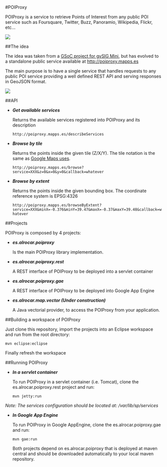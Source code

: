 #POIProxy

POIProxy is a service to retrieve Points of Interest from any public POI service such as Foursquare, Twitter, Buzz, Panoramio, Wikipedia, Flickr, etc...

[![](http://poiproxy.mapps.es/poiproxy_logo.png)](http://poiproxy.mapps.es)

##The idea

The idea was taken from a [GSoC project for gvSIG Mini][gsoc_idea], but has evolved to a standalone public service available at http://poiproxy.mapps.es

The main purpose is to have a single service that handles requests to any public POI service providing a well defined REST API and serving responses in GeoJSON format.

[![](http://poiproxy.mapps.es/poiproxy_diagram.png)](http://poiproxy.mapps.es)

##API

* ***Get available services***

     Returns the available services registered into POIProxy and its description

     `http://poiproxy.mapps.es/describeServices`

* ***Browse by tile***

     Returns the points inside the given tile (Z/X/Y). The tile notation is the same as [Google Maps uses][tiles_google].

     `http://poiproxy.mapps.es/browse?service=XXX&z=0&x=0&y=0&callback=whatever`

* ***Browse by extent***

     Returns the points inside the given bounding box. The coordinate reference system is EPSG:4326

     `http://poiproxy.mapps.es/browseByExtent?service=XXX&minX=-0.376&minY=39.47&maxX=-0.37&maxY=39.48&callback=whatever`

##Projects

POIProxy is composed by 4 projects:

* ***es.alrocar.poiproxy***

     Is the main POIProxy library implementation. 

* ***es.alrocar.poiproxy.rest***

     A REST interface of POIProxy to be deployed into a servlet container

* ***es.alrocar.poiproxy.gae***

     A REST interface of POIProxy to be deployed into Google App Engine

* ***es.alrocar.map.vector (Under construction)***

     A Java vectorial provider, to access the POIProxy from your application.

##Building a workspace of POIProxy

Just clone this repository, import the projects into an Eclipse workspace and run from the root directory:

`mvn eclipse:eclipse`

Finally refresh the workspace

##Running POIProxy

* ***In a servlet container***

     To run POIProxy in a servlet container (i.e. Tomcat), clone the es.alrocar.poiproxy.rest project and run:

     `mvn jetty:run`

*Note: The services configuration should be located at: /var/lib/sp/services*

* ***In Google App Engine***

     To run POIProxy in Google AppEngine, clone the es.alrocar.poiproxy.gae and run:

     `mvn gae:run`

     Both projects depend on es.alrocar.poiproxy that is deployed at maven central and should be downloaded automatically to your local maven repository.

[gsoc_idea]: https://confluence.prodevelop.es/display/GVMN/Design+and+implement+an+API+for+tiled+vectorial+support+of+geo-location+data+services
[tiles_google]: http://www.maptiler.org/google-maps-coordinates-tile-bounds-projection/
